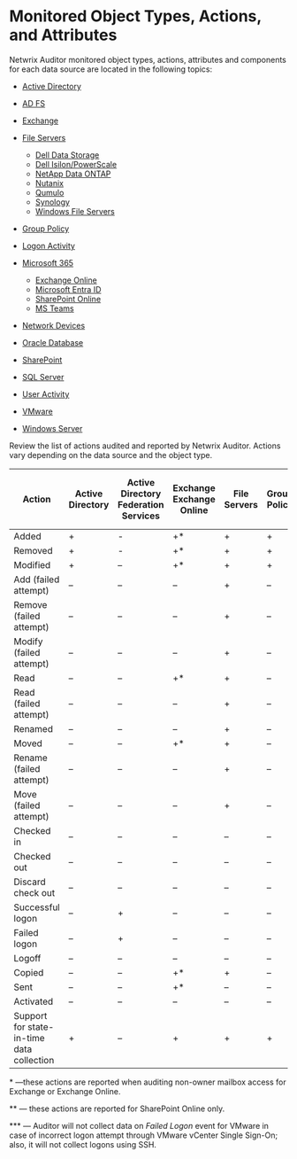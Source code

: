 # Monitored Object Types, Actions, and Attributes

Netwrix Auditor monitored object types, actions, attributes and components for each data source are
located in the following topics:

- [Active Directory](/docs/auditor/10.7/auditor/configuration/activedirectory/overview.md)
- [AD FS](/docs/auditor/10.7/auditor/configuration/activedirectoryfederatedservices/overview.md)
- [Exchange](/docs/auditor/10.7/auditor/configuration/exchange/overview.md)
- [File Servers](/docs/auditor/10.7/auditor/configuration/fileservers/overview.md)

  - [Dell Data Storage](/docs/auditor/10.7/auditor/configuration/fileservers/delldatastorage/overview.md)
  - [Dell Isilon/PowerScale](/docs/auditor/10.7/auditor/configuration/fileservers/dellisilon/overview.md)
  - [NetApp Data ONTAP](/docs/auditor/10.7/auditor/configuration/fileservers/netappcmode/overview.md)
  - [Nutanix](/docs/auditor/10.7/auditor/configuration/fileservers/nutanix/overview.md)
  - [Qumulo](/docs/auditor/10.7/auditor/configuration/fileservers/qumulo/overview.md)
  - [Synology](/docs/auditor/10.7/auditor/configuration/fileservers/synology/overview.md)
  - [Windows File Servers](/docs/auditor/10.7/auditor/configuration/fileservers/windows/overview.md)

- [Group Policy](/docs/auditor/10.7/auditor/configuration/grouppolicy/overview.md)
- [Logon Activity](/docs/auditor/10.7/auditor/configuration/logonactivity/overview.md)
- [Microsoft 365](/docs/auditor/10.7/auditor/configuration/microsoft365/overview.md)

  - [Exchange Online](/docs/auditor/10.7/auditor/configuration/microsoft365/exchangeonline/overview.md)
  - [Microsoft Entra ID](/docs/auditor/10.7/auditor/configuration/microsoft365/microsoftentraid/overview.md)
  - [SharePoint Online](/docs/auditor/10.7/auditor/configuration/microsoft365/sharepointonline/overview.md)
  - [MS Teams](/docs/auditor/10.7/auditor/configuration/microsoft365/teams/overview.md)

- [Network Devices](/docs/auditor/10.7/auditor/configuration/networkdevices/overview.md)
- [Oracle Database](/docs/auditor/10.7/auditor/configuration/oracle/overview.md)
- [SharePoint](/docs/auditor/10.7/auditor/configuration/sharepoint/overview.md)
- [SQL Server](/docs/auditor/10.7/auditor/configuration/sqlserver/overview.md)
- [User Activity](/docs/auditor/10.7/auditor/configuration/useractivity/overview.md)
- [VMware](/docs/auditor/10.7/auditor/configuration/vmware/overview.md)
- [Windows Server](/docs/auditor/10.7/auditor/configuration/windowsserver/overview.md)

Review the list of actions audited and reported by Netwrix Auditor. Actions vary depending on the
data source and the object type.

| Action                                    | Active Directory | Active Directory Federation Services | Exchange Exchange Online | File Servers | Group Policy | Logon Activity | Microsoft Entra ID (formerly Azure AD) | Oracle database | SharePoint SharePoint Online | SQL Server | User Activity | VMware Servers | Windows Server |
| ----------------------------------------- | ---------------- | ------------------------------------ | ------------------------ | ------------ | ------------ | -------------- | -------------------------------------- | --------------- | ---------------------------- | ---------- | ------------- | -------------- | -------------- |
| Added                                     | +                | -                                    | +\*                      | +            | +            | –              | +                                      | +               | +                            | +          | –             | +              | +              |
| Removed                                   | +                | -                                    | +\*                      | +            | +            | –              | +                                      | +               | +                            | +          | –             | +              | +              |
| Modified                                  | +                | –                                    | +\*                      | +            | +            | –              | +                                      | +               | +                            | +          | –             | +              | +              |
| Add (failed attempt)                      | –                | –                                    | –                        | +            | –            | –              | –                                      | +               | –                            | –          | –             | –              | –              |
| Remove (failed attempt)                   | –                | –                                    | –                        | +            | –            | –              | –                                      | +               | –                            | –          | –             | –              | –              |
| Modify (failed attempt)                   | –                | –                                    | –                        | +            | –            | –              | –                                      | +               | –                            | –          | –             | –              | +              |
| Read                                      | –                | –                                    | +\*                      | +            | –            | –              | –                                      | +               | +                            | –          | –             | –              | –              |
| Read (failed attempt)                     | –                | –                                    | –                        | +            | –            | –              | –                                      | +               | –                            | –          | –             | –              | –              |
| Renamed                                   | –                | –                                    | –                        | +            | –            | –              | –                                      | +               | +\*\*                        | –          | –             | –              | –              |
| Moved                                     | –                | –                                    | +\*                      | +            | –            | –              | –                                      | –               | +                            | –          | –             | –              | –              |
| Rename (failed attempt)                   | –                | –                                    | –                        | +            | –            | –              | –                                      | +               | –                            | –          | –             | –              | –              |
| Move (failed attempt)                     | –                | –                                    | –                        | +            | –            | –              | –                                      | –               | –                            | –          | –             | –              | –              |
| Checked in                                | –                | –                                    | –                        | –            | –            | –              | –                                      | –               | +                            | –          | –             | –              | –              |
| Checked out                               | –                | –                                    | –                        | –            | –            | –              | –                                      | –               | +                            | –          | –             | –              | –              |
| Discard check out                         | –                | –                                    | –                        | –            | –            | –              | –                                      | –               | +                            | –          | –             | –              | –              |
| Successful logon                          | –                | +                                    | –                        | –            | –            | +              | +                                      | +               | –                            | +          | –             | +              | –              |
| Failed logon                              | –                | +                                    | –                        | –            | –            | +              | +                                      | +               | –                            | +          | –             | +\*\*\*        | –              |
| Logoff                                    | –                | –                                    | –                        | –            | –            | –              | –                                      | +               | –                            | –          | –             | –              | –              |
| Copied                                    | –                | –                                    | +\*                      | +            | –            | –              | –                                      | –               | +\*\*                        | –          | –             | –              | –              |
| Sent                                      | –                | –                                    | +\*                      | –            | –            | –              | –                                      | –               | –                            | –          | –             | –              | –              |
| Activated                                 | –                | –                                    | –                        | –            | –            | –              | –                                      | –               | –                            | –          | +             | –              | –              |
| Support for state-in-time data collection | +                | –                                    | +                        | +            | +            | -              | +                                      | -               | +                            | -          | -             | +              | +              |

\* —these actions are reported when auditing non-owner mailbox access for Exchange or Exchange
Online.

\*\* — these actions are reported for SharePoint Online only.

\*\*\* — Auditor will not collect data on _Failed Logon_ event for VMware in case of incorrect logon
attempt through VMware vCenter Single Sign-On; also, it will not collect logons using SSH.
